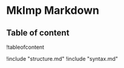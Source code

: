 <style>
html, body {
    height: 100%;
    overflow: hidden;
}
.content {
    display: block;
    overflow: auto;
    height: 100vh;
    height:100svh;
}

.layout-heading-top {
    display: block;
}
.layout-heading {
    display: none;
}
.layout {
    margin: 0em;
}

@media (min-width: 1200px) {
    .layout-heading-top {
        display: none;
    }
    .layout-heading {
        display: block;
    }
    .layout {
        display: -webkit-box;
        display: -ms-flexbox;
        display: flex;
        padding: 1em;
        max-height: 100vh;
        margin: -1em;
    }
    .toc {
        width: 20%;
        min-width: 250px;
        padding: .25em;
        padding-bottom: 1em;
        margin-top: -1em;
        margin-bottom: -1em;
        overflow: auto;
        border-right: 1px solid #555;
    }
    .layout-content {
        -webkit-box-flex: 1;
            -ms-flex: 1;
                flex: 1;
        padding-left: 1em;
        padding-right: 1em;
        padding-bottom: 2em;
        margin-right: -1em;
        margin-top: -1em;
        margin-bottom: -1em;
        overflow: auto;
    }
}
</style>

<div class="layout-heading-top">

# MkImp Markdown
</div>

<div class="layout">
<div class="toc">

## Table of content

!tableofcontent
</div>
<div class="layout-content">
<div class="layout-heading">

# MkImp Markdown
</div>

!include "structure.md"
!include "syntax.md"
</div>
</div>
